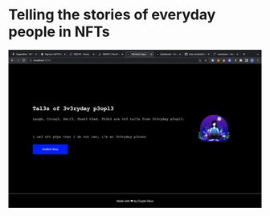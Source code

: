 # Telling the stories of everyday people in NFTs

![Interface](https://github.com/elias-dzobo/3v3ryday-p3opl3/blob/master/readme.png)
